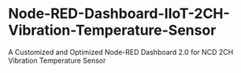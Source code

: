 # Node-RED-Dashboard-IIoT-2CH-Vibration-Temperature-Sensor
A Customized and Optimized Node-RED Dashboard 2.0 for NCD 2CH Vibration Temperature Sensor
